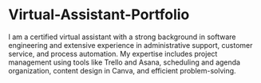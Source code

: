 # Virtual-Assistant-Portfolio
I am a certified virtual assistant with a strong background in software engineering and extensive experience in administrative support, customer service, and process automation. My expertise includes project management using tools like Trello and Asana, scheduling and agenda organization, content design in Canva, and efficient problem-solving.
